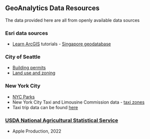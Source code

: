 ## GeoAnalytics Data Resources

The data provided here are all from openly available data sources

### Esri data sources
* [Learn ArcGIS](https://www.arcgis.com/home/user.html?user=Learn_ArcGIS) tutorials - [Singapore geodatabase](https://www.arcgis.com/home/item.html?id=b6c521bf02fc46b8887c7af0d071b483)

### City of Seattle 
* [Building permits](https://data.seattle.gov/Permitting/Building-Permits/76t5-zqzr/about_data)
* [Land use and zoning](https://data-seattlecitygis.opendata.arcgis.com/datasets/SeattleCityGIS::land-use-zoning/explore)


### New York City
* [NYC Parks](https://data.seattle.gov/Permitting/Building-Permits/76t5-zqzr/about_data)
* New York City Taxi and Limousine Commission data - [taxi zones](https://d37ci6vzurychx.cloudfront.net/misc/taxi_zones.zip)
* Taxi trip data can be found [here](https://d37ci6vzurychx.cloudfront.net/trip-data/yellow_tripdata_2023-01.parquet)


### [USDA National Agricultural Statistical Service](https://www.nass.usda.gov/AgCensus/)
* Apple Production, 2022
